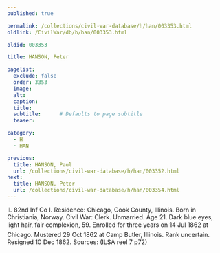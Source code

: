 ```yaml
---
published: true

permalink: /collections/civil-war-database/h/han/003353.html
oldlink: /CivilWar/db/h/han/003353.html

oldid: 003353

title: HANSON, Peter

pagelist:
  exclude: false
  order: 3353
  image: 
  alt:
  caption:
  title:
  subtitle:      # Defaults to page subtitle
  teaser:

category: 
  - H 
  - HAN

previous:
  title: HANSON, Paul
  url: /collections/civil-war-database/h/han/003352.html  
next:
  title: HANSON, Peter
  url: /collections/civil-war-database/h/han/003354.html   
---
```

IL 82nd Inf Co I. Residence: Chicago, Cook County, Illinois. Born in Christiania, Norway. Civil War: Clerk. Unmarried. Age 21. Dark blue eyes, light hair, fair complexion, 5&#146;9&#148;. Enrolled for three years on 14 Jul 1862 at Chicago. Mustered 29 Oct 1862 at Camp Butler, Illinois. Rank uncertain. Resigned 10 Dec 1862. Sources: (ILSA reel 7 p72)